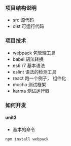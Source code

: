 ### 项目结构说明

- src 源代码
- dist 可运行代码

### 项目技术
 - webpack  包管理工具
 - babel    语法转换
 - es6 /7   基本语法
 - eslint   语法的检测工具
 - react 跑一个例子， 组件化
 - mocha 测试框架
 - karma 测试运行器
 
 ### 如何开发
 
 #### unit3
 - 基本的命令
 ```$xslt
npm install webpack
```